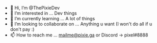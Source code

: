 - 👋 Hi, I’m @ThePixieDev
- 👀 I’m interested in ... Dev things
- 🌱 I’m currently learning ... A lot of things
- 💞️ I’m looking to collaborate on ... Anything u want (I won't do all if u don't pay :)
- 📫 How to reach me ... mailme@pixie.ga or Discord -> pixel#8888

<!---
ThePixieDev/ThePixieDev is a ✨ special ✨ repository because its `README.md` (this file) appears on your GitHub profile.
You can click the Preview link to take a look at your changes.
--->
